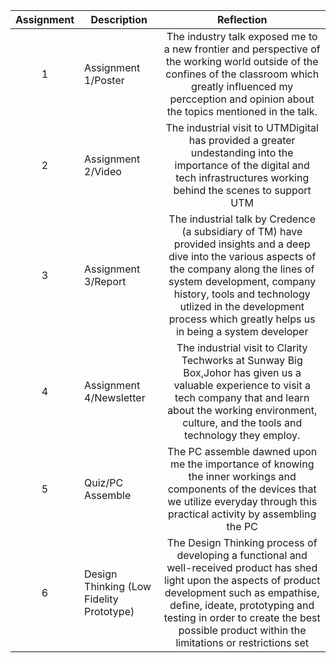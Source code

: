 | Assignment | Description  | Reflection |
| :-----: |  ------ | :-----: | 
| 1 | Assignment 1/Poster | The industry talk exposed me to a new frontier and perspective of the working world outside of the confines of the classroom which greatly influenced my percception and opinion about the topics mentioned in the talk. | 
| 2 | Assignment 2/Video | The industrial visit to UTMDigital has provided a greater undestanding into the importance of the digital and tech infrastructures working behind the scenes to support UTM |
| 3 | Assignment 3/Report | The industrial talk by Credence (a subsidiary of TM) have provided insights and a deep dive into the various aspects of the company along the lines of system development, company history, tools and technology utlized in the development process which greatly helps us in being a system developer | 
| 4 | Assignment 4/Newsletter | The industrial visit to Clarity Techworks at Sunway Big Box,Johor has given us a valuable experience to visit a tech company that and learn about the working environment, culture, and the tools and technology they employ. |
| 5 | Quiz/PC Assemble | The PC assemble dawned upon me the importance of knowing the inner workings and components of the devices that we utilize everyday through this practical activity by assembling the PC|
| 6 | Design Thinking (Low Fidelity Prototype) | The Design Thinking process of developing a functional and well-received product has shed light upon the aspects of product development such as empathise, define, ideate, prototyping and testing in order to create the best possible product within the limitations or restrictions set|
